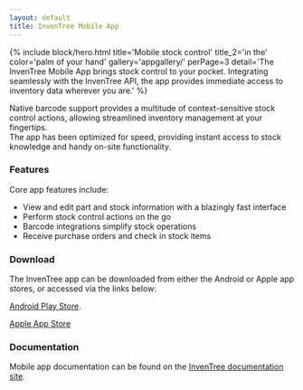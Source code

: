 ```yaml
---
layout: default
title: InvenTree Mobile App
---
```


{% include block/hero.html title='Mobile stock control' title_2='in the' color='palm of your hand' gallery='appgallery/' perPage=3 detail='The InvenTree Mobile App brings stock control to your pocket. Integrating seamlessly with the InvenTree API, the app provides immediate access to inventory data wherever you are.' %}

<article class="cm-gray-2 body-font section-container" markdown="1">

Native barcode support provides a multitude of context-sensitive stock control actions, allowing streamlined inventory management at your fingertips.  
The app has been optimized for speed, providing instant access to stock knowledge and handy on-site functionality.

### Features

Core app features include:

- View and edit part and stock information with a blazingly fast interface
- Perform stock control actions on the go
- Barcode integrations simplify stock operations
- Receive purchase orders and check in stock items

### Download

The InvenTree app can be downloaded from either the Android or Apple app stores, or accessed via the links below:

<span class='fab fa-android'></span> [Android Play Store](https://play.google.com/store/apps/details?id=inventree.inventree_app).

<span class='fab fa-apple'></span> [Apple App Store](https://apps.apple.com/au/app/inventree/id1581731101#?platform=iphone)

### Documentation

Mobile app documentation can be found on the [InvenTree documentation site](https://docs.inventree.org/en/latest/app/app/).

</article>
